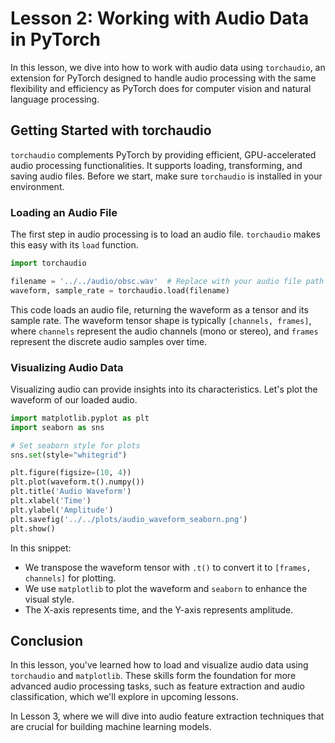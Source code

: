 # Lesson 2: Working with Audio Data in PyTorch

In this lesson, we dive into how to work with audio data using `torchaudio`, an extension for PyTorch designed to handle audio processing with the same flexibility and efficiency as PyTorch does for computer vision and natural language processing.

## Getting Started with torchaudio

`torchaudio` complements PyTorch by providing efficient, GPU-accelerated audio processing functionalities. It supports loading, transforming, and saving audio files. Before we start, make sure `torchaudio` is installed in your environment.

### Loading an Audio File

The first step in audio processing is to load an audio file. `torchaudio` makes this easy with its `load` function.

```python
import torchaudio

filename = '../../audio/obsc.wav'  # Replace with your audio file path
waveform, sample_rate = torchaudio.load(filename)
```

This code loads an audio file, returning the waveform as a tensor and its sample rate. The waveform tensor shape is typically `[channels, frames]`, where `channels` represent the audio channels (mono or stereo), and `frames` represent the discrete audio samples over time.

### Visualizing Audio Data

Visualizing audio can provide insights into its characteristics. Let's plot the waveform of our loaded audio.

```python
import matplotlib.pyplot as plt
import seaborn as sns

# Set seaborn style for plots
sns.set(style="whitegrid")

plt.figure(figsize=(10, 4))
plt.plot(waveform.t().numpy())
plt.title('Audio Waveform')
plt.xlabel('Time')
plt.ylabel('Amplitude')
plt.savefig('../../plots/audio_waveform_seaborn.png')
plt.show()
```

In this snippet:
- We transpose the waveform tensor with `.t()` to convert it to `[frames, channels]` for plotting.
- We use `matplotlib` to plot the waveform and `seaborn` to enhance the visual style.
- The X-axis represents time, and the Y-axis represents amplitude.

## Conclusion

In this lesson, you've learned how to load and visualize audio data using `torchaudio` and `matplotlib`. These skills form the foundation for more advanced audio processing tasks, such as feature extraction and audio classification, which we'll explore in upcoming lessons.

In Lesson 3, where we will dive into audio feature extraction techniques that are crucial for building machine learning models.
